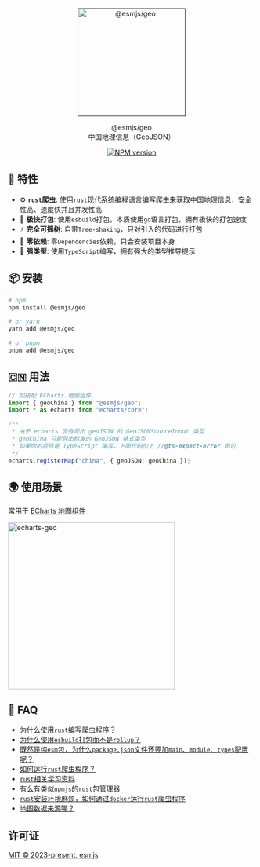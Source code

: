 <br>
<p align="center">
  <a href="" target="_blank">
    <img src="https://xiaoxian521.github.io/hyperlink/img/esmjs-geo.png" alt="@esmjs/geo  " width="220" />
  </a>
</p>

<p align="center">
@esmjs/geo  
<br />
中国地理信息（GeoJSON）
</p>

<p align="center">
<a href="https://www.npmjs.com/package/@esmjs/geo" target="__blank"><img src="https://img.shields.io/npm/v/@esmjs/geo?color=67C23A&label=" alt="NPM version"></a>
</p>

## 🚀 特性

- ⚙️ **`rust`爬虫**: 使用`rust`现代系统编程语言编写爬虫来获取中国地理信息，安全性高、速度快并且并发性高
- 🐹 **极快打包**: 使用`esbuild`打包，本质使用`go`语言打包，拥有极快的打包速度
- ⚡️ **完全可摇树**: 自带`Tree-shaking`，只对引入的代码进行打包
- 💫 **零依赖**: 零`Dependencies`依赖，只会安装项目本身
- 🦾 **强类型**: 使用`TypeScript`编写，拥有强大的类型推导提示

## 📦 安装

```bash
# npm
npm install @esmjs/geo

# or yarn
yarn add @esmjs/geo

# or pnpm
pnpm add @esmjs/geo
```

## 🇨🇳 用法

```ts
// 如搭配 ECharts 地图组件
import { geoChina } from "@esmjs/geo";
import * as echarts from "echarts/core";

/**
 * 由于 echarts 没有导出 geoJSON 的 GeoJSONSourceInput 类型
 * geoChina 只能导出标准的 GeoJSON 格式类型
 * 如果你的项目是 TypeScript 编写，下面代码加上 //@ts-expect-error 即可
 */
echarts.registerMap("china", { geoJSON: geoChina });
```

## 🌍 使用场景

常用于 [ECharts 地图组件](https://echarts.apache.org/handbook/zh/basics/release-note/5-3-0/#registermap-%E5%92%8C-getmap-%E6%96%B9%E6%B3%95%E9%9C%80%E8%A6%81%E5%9C%A8%E5%BC%95%E5%85%A5%E5%9C%B0%E5%9B%BE%E7%BB%84%E4%BB%B6%E5%90%8E%E6%89%8D%E8%83%BD%E4%BD%BF%E7%94%A8)

<img src="https://xiaoxian521.github.io/hyperlink/img/echarts-geo.jpg" alt="echarts-geo" width="340" />

## 🤔 FAQ

- [为什么使用`rust`编写爬虫程序？](https://github.com/esmjs/geo/issues/1#issue-2015833595)
- [为什么使用`esbuild`打包而不是`rollup`？](https://github.com/esmjs/geo/issues/1#issuecomment-1831371327)
- [既然是纯`esm`包，为什么`package.json`文件还要加`main`、`module`、`types`配置呢？](https://github.com/esmjs/geo/issues/1#issuecomment-1831373645)
- [如何运行`rust`爬虫程序？](https://github.com/esmjs/geo/issues/1#issuecomment-1831374543)
- [`rust`相关学习资料](https://github.com/esmjs/geo/issues/1#issuecomment-1831374680)
- [有么有类似`npmjs`的`rust`包管理器](https://github.com/esmjs/geo/issues/1#issuecomment-1831382508)
- [`rust`安装环境麻烦，如何通过`docker`运行`rust`爬虫程序](https://github.com/esmjs/geo/issues/1#issuecomment-1831445627)
- [地图数据来源哪？](https://github.com/esmjs/geo/issues/1#issuecomment-1831535156)

## 许可证

[MIT © 2023-present, esmjs](./LICENSE)
